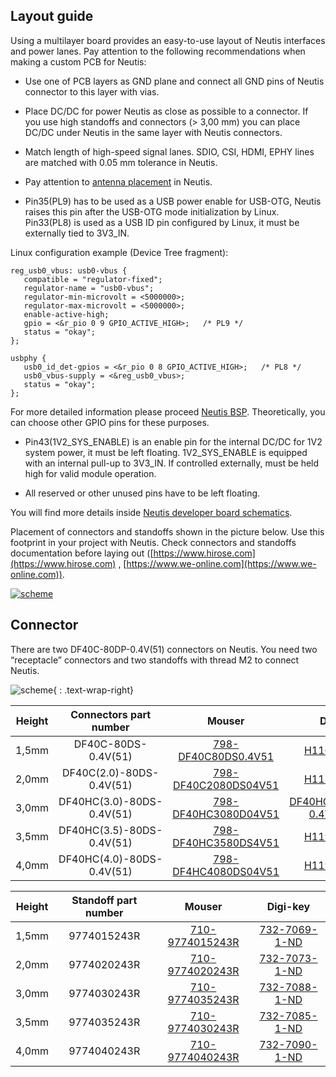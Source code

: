 ## Layout guide

Using a multilayer board provides an easy-to-use layout of Neutis interfaces and power lanes. Pay attention to the following recommendations when making a custom PCB for Neutis:

- Use one of PCB layers as GND plane and connect all GND pins of Neutis
  connector to this layer with vias.

- Place DC/DC for power Neutis as close as possible to a connector. If you
  use high standoffs and connectors (> 3,00 mm) you can place DC/DC
  under Neutis in the same layer with Neutis connectors.

- Match length of high-speed signal lanes. SDIO, CSI, HDMI, EPHY lines
  are matched with 0.05 mm tolerance in Neutis.

- Pay attention to [antenna placement](antenna-placement.md) in Neutis.

- Pin35(PL9) has to be used as a USB power enable for USB-OTG, Neutis raises
this pin after the USB-OTG mode initialization by Linux. Pin33(PL8) is used as a USB ID pin configured by Linux, it must be externally tied to 3V3_IN.

Linux configuration example (Device Tree fragment):

```
reg_usb0_vbus: usb0-vbus {
   compatible = "regulator-fixed";
   regulator-name = "usb0-vbus";
   regulator-min-microvolt = <5000000>;
   regulator-max-microvolt = <5000000>;
   enable-active-high;
   gpio = <&r_pio 0 9 GPIO_ACTIVE_HIGH>;   /* PL9 */
   status = "okay";
};

usbphy {
   usb0_id_det-gpios = <&r_pio 0 8 GPIO_ACTIVE_HIGH>;   /* PL8 */
   usb0_vbus-supply = <&reg_usb0_vbus>;
   status = "okay";
};
```
For more detailed information please proceed [Neutis BSP](https://github.com/Neutis/meta-emlid-neutis).
Theoretically, you can choose other GPIO pins for these purposes.

- Pin43(1V2_SYS_ENABLE) is an enable pin for the internal DC/DC for 1V2 system power,
it must be left floating. 1V2_SYS_ENABLE is equipped with an internal pull-up to 3V3_IN. If controlled externally, must be held high for valid module operation.

- All reserved or other unused pins have to be left floating.

You will find more details inside [Neutis developer board schematics](schematics.md).

Placement of connectors and standoffs shown in the picture below. Use
this footprint in your project with Neutis.
Check connectors and standoffs documentation before laying out ([https://www.hirose.com](https://www.hirose.com) ,
[https://www.we-online.com](https://www.we-online.com)).

<a href="../../img/hardware-integration/neutis_layout_guide.png" target="_blank"> ![scheme](../../img/hardware-integration/neutis_layout_guide.png) </a> 

## Connector

There are two DF40C-80DP-0.4V(51) connectors on Neutis. You need two
“receptacle” connectors and two standoffs with thread M2 to connect
Neutis.


![scheme](../../img/hardware-integration/connector.jpg){ : .text-wrap-right}



|Height|Connectors part number|Mouser|Digi-key|
|:--:|:--:|:--:|:--:|
|1,5mm|DF40C-80DS-0.4V(51)|[798-DF40C80DS0.4V51](https://www2.mouser.com/ProductDetail/Hirose-Connector/DF40C-80DS-04V51?qs=%2fha2pyFaduhv64RcFFAGHWIzN499%2fnm2DhcEHRrmIUwp55wM46cSrX51NUeDpYG%252b)|[H11633CT-ND](https://www.digikey.com/product-detail/en/hirose-electric-co-ltd/DF40C-80DS-0.4V-51/H11633CT-ND/1969512)|
|2,0mm|DF40C(2.0)-80DS-0.4V(51)|[798-DF40C2080DS04V51](https://www2.mouser.com/ProductDetail/Hirose-Connector/DF40C20-80DS-04V51?qs=%2fha2pyFaduj1JFKQDdmB0F69bxAgsXv%252bYgcm3FbBLBSMwQKFlNW%2fjgx%252b%252bqKnbGWA)|[H11773CT-ND](https://www.digikey.com/product-detail/en/hirose-electric-co-ltd/DF40C-2.0-80DS-0.4V-51/H11773CT-ND/2178736)|
|3,0mm|DF40HC(3.0)-80DS-0.4V(51)|[798-DF40HC3080D04V51](https://www2.mouser.com/ProductDetail/Hirose-Connector/DF40HC30-80DS-04V51?qs=%2fha2pyFadujW%252bY6IJZsm3g9deC0gPI2JgncLajk8axr0C6AIIB%252bu%2fiilZOtci6qV6C2wJ7zRdps%3d)|[DF40HC(3.0)-80DS-0.4V(51)-ND](https://www.digikey.com/products/en?keywords=DF40HC(3.0)-80DS-0.4V(51))|
|3,5mm|DF40HC(3.5)-80DS-0.4V(51)|[798-DF40HC3580DS4V51](https://www2.mouser.com/ProductDetail/Hirose-Connector/DF40HC35-80DS-04V51?qs=%2fha2pyFadujW%252bY6IJZsm3i%252bZk1u9G3%2fdzyTp9hsWDAQx4UikYGEUzoQ%2fojMx6wax)|[H11997CT-ND](https://www.digikey.com/product-detail/en/hirose-electric-co-ltd/DF40HC-3.5-80DS-0.4V-51/H11997CT-ND/2880228)|
|4,0mm|DF40HC(4.0)-80DS-0.4V(51)|[798-DF4HC4080DS04V51](https://www2.mouser.com/ProductDetail/Hirose-Connector/DF40HC40-80DS-04V51?qs=%2fha2pyFaduh0I2iqxz%2f1Eod7dScl%252boK%252biBIkziJyTqNNDAFZipWEwOFKO4IwAvcJ)|[H11919CT-ND](https://www.digikey.com/product-detail/en/hirose-electric-co-ltd/DF40HC-4.0-80DS-0.4V-51/H11919CT-ND/2530301)|

|Height|Standoff part number|Mouser|Digi-key|
|:--:|:--:|:--:|:--:|
|1,5mm|9774015243R|[710-9774015243R](https://www2.mouser.com/ProductDetail/Wurth-Electronics/9774015243R?qs=%2fha2pyFaduig2o1TjGBILlelL4N6HPO1RsaAytPpqNqOpuBTrw0QPw%3d%3d)|[732-7069-1-ND](https://www.digikey.com/product-detail/en/wurth-electronics-inc/9774015243R/732-7069-1-ND/5320674)|
|2,0mm|9774020243R|[710-9774020243R](https://www2.mouser.com/ProductDetail/Wurth-Electronics/9774020243R?qs=%2fha2pyFadui3GWH7lsbxf%2f8M2uVTvUujDrONkIzj2c2i0Ix4Pn1Iaw%3d%3d)|[732-7073-1-ND](https://www.digikey.com/product-detail/en/wurth-electronics-inc/9774020243R/732-7073-1-ND/5320678)|
|3,0mm|9774030243R|[710-9774035243R](https://www2.mouser.com/ProductDetail/Wurth-Electronics/9774035243R?qs=%2fha2pyFadugOi%2fSrweRFmXYCzroXJlxP23LCR%252bdmfLFYmGMUPKBMuw%3d%3d)|[732-7088-1-ND](https://www.digikey.com/product-detail/en/wurth-electronics-inc/9774035243R/732-7088-1-ND/5320693)|
|3,5mm|9774035243R|[710-9774030243R](https://www2.mouser.com/ProductDetail/Wurth-Electronics/9774030243R?qs=%2fha2pyFaduhIDcSap8yw57hZi4NBlfG2XmYJvdtG1n4fVPha%2fFcEPQ%3d%3d)|[732-7085-1-ND](https://www.digikey.com/product-detail/en/wurth-electronics-inc/9774030243R/732-7085-1-ND/5320690)|
|4,0mm|9774040243R|[710-9774040243R](https://www2.mouser.com/ProductDetail/Wurth-Electronics/9774040243R?qs=%2fha2pyFaduinjgKCwktpqqqGR%252bhwYxvvTdY0nSZ28qdtUX3WyiijSw%3d%3d)|[732-7090-1-ND](https://www.digikey.com/product-detail/en/wurth-electronics-inc/9774040243R/732-7090-1-ND/5320695)|
